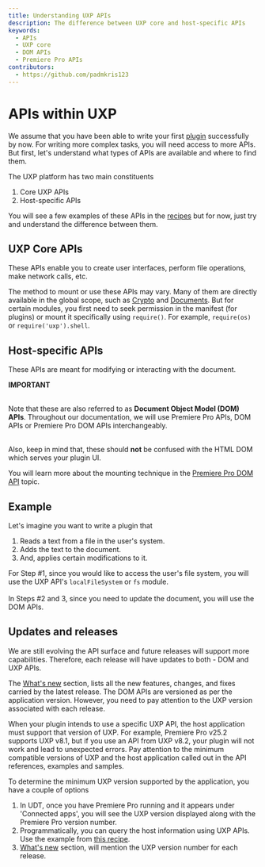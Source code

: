 ```yaml
---
title: Understanding UXP APIs
description: The difference between UXP core and host-specific APIs
keywords:
  - APIs
  - UXP core
  - DOM APIs
  - Premiere Pro APIs
contributors:
  - https://github.com/padmkris123
---
```


# APIs within UXP

We assume that you have been able to write your first <!--[script](../../../scripts/getting-started/) or -->[plugin](../../../plugins/index.md) successfully by now. For writing more complex tasks, you will need access to more APIs. But first, let's understand what types of APIs are available and where to find them.

The UXP platform has two main constituents

1. Core UXP APIs
2. Host-specific APIs

You will see a few examples of these APIs in the [recipes](../../recipes/) but for now, just try and understand the difference between them.

## UXP Core APIs

These APIs enable you to create user interfaces, perform file operations, make network calls, etc.

The method to mount or use these APIs may vary. Many of them are directly available in the global scope, such as [Crypto](../../../uxp-api/reference-js/Global%20Members/Crypto.md) and [Documents](../../../uxp-api/reference-js/Global%20Members/HTML%20DOM/Document.md). But for certain modules, you first need to seek permission in the manifest (for plugins) or mount it specifically using `require()`. For example, `require(os)` or `require('uxp').shell`.

## Host-specific APIs

These APIs are meant for modifying or interacting with the document.

<InlineAlert slots="text1, text2, text3" />

**IMPORTANT** <br></br>

Note that these are also referred to as **Document Object Model (DOM) APIs**. Throughout our documentation, we will use Premiere Pro APIs, DOM APIs or Premiere Pro DOM APIs interchangeably. <br></br>

Also, keep in mind that, these should **not** be confused with the HTML DOM which serves your plugin<!--/script--> UI.

You will learn more about the mounting technique in the [Premiere Pro DOM API](../dom-apis/index.md) topic.

## Example

Let's imagine you want to write a <!--script/-->plugin that

1. Reads a text from a file in the user's system.
2. Adds the text to the document.
3. And, applies certain modifications to it.

For Step #1, since you would like to access the user's file system, you will use the UXP API's `localFileSystem` or `fs` module.<br></br>
In Steps #2 and 3, since you need to update the document, you will use the DOM APIs.

## Updates and releases

We are still evolving the API surface and future releases will support more capabilities. Therefore, each release will have updates to both - DOM and UXP APIs.

The [What's new](../../../changelog) section, lists all the new features, changes, and fixes carried by the latest release. The DOM APIs are versioned as per the application version. However, you need to pay attention to the UXP version associated with each release.

When your <!--script/-->plugin intends to use a specific UXP API, the host application must support that version of UXP. For example, Premiere Pro v25.2 supports UXP v8.1, but if you use an API from UXP v8.2, your plugin<!--/script--> will not work and lead to unexpected errors. Pay attention to the minimum compatible versions of UXP and the host application called out in the API references, examples and samples.

To determine the minimum UXP version supported by the application, you have a couple of options

1. In UDT, once you have Premiere Pro running and it appears under 'Connected apps', you will see the UXP version displayed along with the Premiere Pro version number.
2. Programmatically, you can query the host information using UXP APIs. Use the example from [this recipe](../../recipes/host-info).
3. [What's new](../../../changelog) section, will mention the UXP version number for each release.
